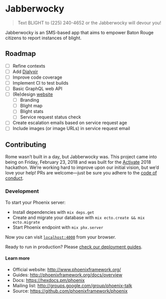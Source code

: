 # Jabberwocky

> Text BLIGHT to (225) 240-4652 or the Jabberwocky will devour you!

Jabberwocky is an SMS-based app that aims to empower Baton Rouge citizens to report instances of blight.

## Roadmap

- [ ] Refine contexts
- [ ] Add [Dialyxir](https://github.com/jeremyjh/dialyxir)
- [ ] Improve code coverage
- [ ] Implement CI to test builds
- [ ] Basic GraphQL web API
- [ ] (Re)design [website](https://github.com/ngscheurich/jabberwocky-site)
  - [ ] Branding
  - [ ] Blight map
  - [ ] Blight stats
  - [ ] Service request status check
- [ ] Create escalation emails based on service request age
- [ ] Include images (or image URLs) in service request email

## Contributing

Rome wasn’t built in a day, but Jabberwocky was. This project came into being on Friday, February 23, 2018
and was built for the [Activate](http://www.activateconf.com/) 2018 hackathon. We’re working hard to
improve upon our initial vision, but we’d love your help! PRs are welcome—just be sure you adhere to the
[code of conduct](https://github.com/ngscheurich/jabberwocky/blob/master/CODE_OF_CONDUCT.md).

### Development

To start your Phoenix server:

  * Install dependencies with `mix deps.get`
  * Create and migrate your database with `mix ecto.create && mix ecto.migrate`
  * Start Phoenix endpoint with `mix phx.server`

Now you can visit [`localhost:4000`](http://localhost:4000) from your browser.

Ready to run in production? Please [check our deployment guides](http://www.phoenixframework.org/docs/deployment).

#### Learn more

  * Official website: http://www.phoenixframework.org/
  * Guides: http://phoenixframework.org/docs/overview
  * Docs: https://hexdocs.pm/phoenix
  * Mailing list: http://groups.google.com/group/phoenix-talk
  * Source: https://github.com/phoenixframework/phoenix
